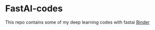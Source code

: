 # FastAI-codes
This repo contains some of my deep learning codes with fastai
[Binder](https://mybinder.org/v2/gh/Leumastai/FastAI-codes/HEAD)
